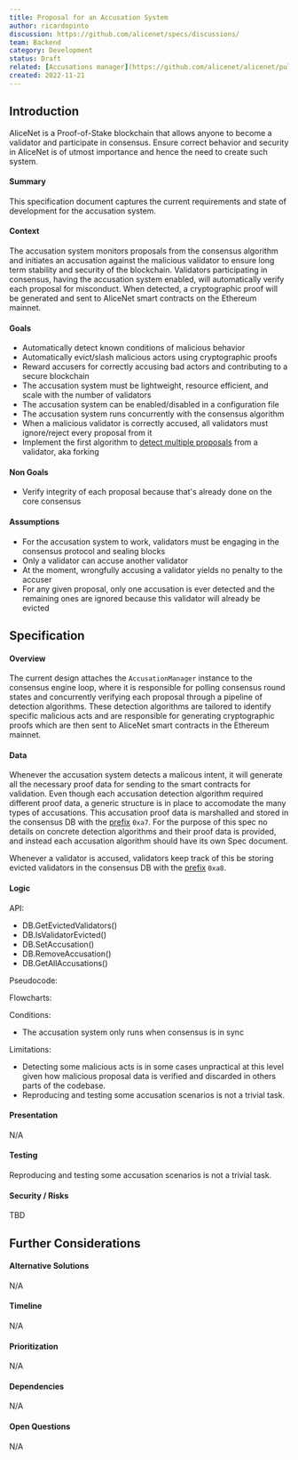 ```yaml
---
title: Proposal for an Accusation System
author: ricardopinto
discussion: https://github.com/alicenet/specs/discussions/
team: Backend
category: Development
status: Draft
related: [Accusations manager](https://github.com/alicenet/alicenet/pull/37) , [Multiple Proposal Accusation](https://github.com/alicenet/alicenet/pull/239) , [Invalid utxo consumption](https://github.com/alicenet/alicenet/pull/255), [Accusation manager can be enabled/disabled in configuration file](https://github.com/alicenet/alicenet/pull/324)
created: 2022-11-21
---
```


## Introduction

AliceNet is a Proof-of-Stake blockchain that allows anyone to become a validator and participate in consensus. Ensure correct behavior and security in AliceNet is of utmost importance and hence the need to create such system.

#### Summary

This specification document captures the current requirements and state of development for the accusation system.

#### Context

The accusation system monitors proposals from the consensus algorithm and initiates an accusation against the malicious validator to ensure long term stability and security of the blockchain. Validators participating in consensus, having the accusation system enabled, will automatically verify each proposal for misconduct. When detected, a cryptographic proof will be generated and sent to AliceNet smart contracts on the Ethereum mainnet.

#### Goals

- Automatically detect known conditions of malicious behavior
- Automatically evict/slash malicious actors using cryptographic proofs
- Reward accusers for correctly accusing bad actors and contributing to a secure blockchain
- The accusation system must be lightweight, resource efficient, and scale with the number of validators
- The accusation system can be enabled/disabled in a configuration file
- The accusation system runs concurrently with the consensus algorithm
- When a malicious validator is correctly accused, all validators must ignore/reject every proposal from it
- Implement the first algorithm to [detect multiple proposals](https://github.com/alicenet/alicenet/pull/239) from a validator, aka forking

#### Non Goals

- Verify integrity of each proposal because that's already done on the core consensus

#### Assumptions

- For the accusation system to work, validators must be engaging in the consensus protocol and sealing blocks
- Only a validator can accuse another validator
- At the moment, wrongfully accusing a validator yields no penalty to the accuser
- For any given proposal, only one accusation is ever detected and the remaining ones are ignored because this validator will already be evicted

## Specification

#### Overview

The current design attaches the `AccusationManager` instance to the consensus engine loop, where it is responsible for polling consensus round states and concurrently verifying each proposal through a pipeline of detection algorithms. These detection algorithms are tailored to identify specific malicious acts and are responsible for generating cryptographic proofs which are then sent to AliceNet smart contracts in the Ethereum mainnet.

#### Data

Whenever the accusation system detects a malicous intent, it will generate all the necessary proof data for sending to the smart contracts for validation. Even though each accusation detection algorithm required different proof data, a generic structure is in place to accomodate the many types of accusations. This accusation proof data is marshalled and stored in the consensus DB with the [prefix](https://github.com/alicenet/alicenet/pull/37/files#diff-c3ea7eae92616737c92b0f0d4fe966de69fd9c40fc2f4f9d0aac6a504ce16554R138) `0xa7`. For the purpose of this spec no details on concrete detection algorithms and their proof data is provided, and instead each accusation algorithm should have its own Spec document.

Whenever a validator is accused, validators keep track of this be storing evicted validators in the consensus DB with the [prefix](https://github.com/alicenet/alicenet/pull/37/files#diff-c3ea7eae92616737c92b0f0d4fe966de69fd9c40fc2f4f9d0aac6a504ce16554R142) `0xa8`.

#### Logic
<!--- APIs / Pseudocode / Flowcharts / Conditions / Limitations -->

API:
- DB.GetEvictedValidators()
- DB.IsValidatorEvicted()
- DB.SetAccusation()
- DB.RemoveAccusation()
- DB.GetAllAccusations()

Pseudocode:

Flowcharts:

Conditions:
- The accusation system only runs when consensus is in sync

Limitations:
- Detecting some malicious acts is in some cases unpractical at this level given how malicious proposal data is verified and discarded in others parts of the codebase.
- Reproducing and testing some accusation scenarios is not a trivial task.

#### Presentation

N/A

#### Testing

Reproducing and testing some accusation scenarios is not a trivial task.

#### Security / Risks

TBD

## Further Considerations

#### Alternative Solutions

N/A

#### Timeline

N/A

#### Prioritization

N/A

#### Dependencies

N/A

#### Open Questions

N/A
